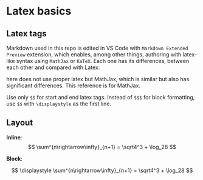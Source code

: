 # Latex basics

## Latex tags
Markdown used in this repo is edited in VS Code with `Markdown Extended Preview` extension, which enables, among other things, authoring with latex-like syntax using `MathJax` or `KaTeX`. Each one has its differences, between each other and compared with Latex.

here does not use proper latex but MathJax, which is similar but also has significant differences. This reference is for MathJax.

Use only `$$` for start and end latex tags. Instead of `$$$` for block formatting, use `$$` with `\displaystyle` as the first line.


## Layout
**Inline**: 
$$
\sum^{n\rightarrow\infty}_{n+1} = \sqrt4^3 + \log_28
$$

**Block**:

$$
\displaystyle
\sum^{n\rightarrow\infty}_{n+1} = \sqrt4^3 + \log_28
$$
